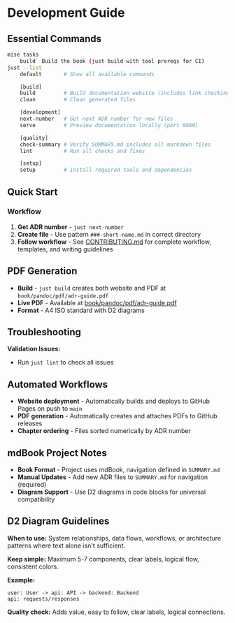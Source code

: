 # Development Guide

## Essential Commands

```bash
mise tasks
    build  Build the book (just build with tool prereqs for CI)
just --list
    default       # Show all available commands

    [build]
    build         # Build documentation website (includes link checking)
    clean         # Clean generated files

    [development]
    next-number   # Get next ADR number for new files
    serve         # Preview documentation locally (port 8080)

    [quality]
    check-summary # Verify SUMMARY.md includes all markdown files
    lint          # Run all checks and fixes

    [setup]
    setup         # Install required tools and dependencies
```

## Quick Start

### Workflow
1. **Get ADR number** - `just next-number`
2. **Create file** - Use pattern `###-short-name.md` in correct directory
3. **Follow workflow** - See [CONTRIBUTING.md](CONTRIBUTING.md) for complete workflow, templates, and writing guidelines

## PDF Generation

- **Build** - `just build` creates both website and PDF at `book/pandoc/pdf/adr-guide.pdf`
- **Live PDF** - Available at [book/pandoc/pdf/adr-guide.pdf](book/pandoc/pdf/adr-guide.pdf)
- **Format** - A4 ISO standard with D2 diagrams

## Troubleshooting

**Validation Issues:**

- Run `just lint` to check all issues

## Automated Workflows

- **Website deployment** - Automatically builds and deploys to GitHub Pages on push to `main`
- **PDF generation** - Automatically creates and attaches PDFs to GitHub releases  
- **Chapter ordering** - Files sorted numerically by ADR number

## mdBook Project Notes

- **Book Format** - Project uses mdBook, navigation defined in `SUMMARY.md`
- **Manual Updates** - Add new ADR files to `SUMMARY.md` for navigation (required)
- **Diagram Support** - Use D2 diagrams in code blocks for universal compatibility

## D2 Diagram Guidelines

**When to use:** System relationships, data flows, workflows, or architecture patterns where text alone isn't sufficient.

**Keep simple:** Maximum 5-7 components, clear labels, logical flow, consistent colors.

**Example:**
```d2
user: User -> api: API -> backend: Backend
api: requests/responses
```

**Quality check:** Adds value, easy to follow, clear labels, logical connections.

